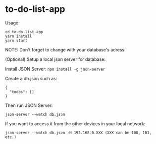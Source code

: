 # to-do-list-app
Usage:
```
cd to-do-list-app
yarn install
yarn start
```
NOTE: Don't forget to change <your-db-adress-here> with your database's adress.

(Optional) Setup a local json server for database:

Install JSON Server: ```npm install -g json-server```

Create a db.json such as:
```
{
  "todos": []
}
```

Then run JSON Server:
```
json-server --watch db.json
```

If you want to access it from the other devices in your local network:
```
json-server --watch db.json -H 192.168.0.XXX (XXX can be 100, 101, etc.)
```
